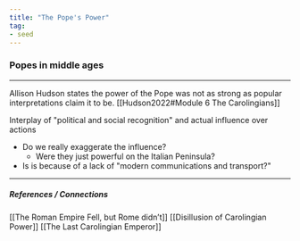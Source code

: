 ```yaml
---
title: "The Pope's Power"
tag: 
- seed
---
```


### Popes in middle ages
---
Allison Hudson states the power of the Pope was not as strong as popular interpretations claim it to be. [[Hudson2022#Module 6 The Carolingians]]

Interplay of "political and social recognition" and actual influence over actions

- Do we really exaggerate the influence? 
	- Were they just powerful on the Italian Peninsula? 
- Is is because of a lack of "modern communications and transport?" 
---
##### References / Connections
[[The Roman Empire Fell, but Rome didn’t]]
[[Disillusion of Carolingian Power]]  [[The Last Carolingian Emperor]]